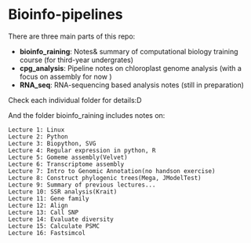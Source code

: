 # Bioinfo-pipelines

There are three main parts of this repo:
* __bioinfo_raining__: Notes& summary of computational biology training course (for third-year undergrates) 
* __cpg_analysis__: Pipeline notes on chloroplast genome analysis (with a focus on assembly for now )
* __RNA_seq__: RNA-sequencing based analysis notes (still in preparation)

Check each individual folder for details:D


And the folder bioinfo_raining includes notes on:
```
Lecture 1: Linux
Lecture 2: Python
Lecture 3: Biopython, SVG
Lecture 4: Regular expression in python, R
Lecture 5: Gomeme assembly(Velvet)
Lecture 6: Transcriptome assembly
Lecture 7: Intro to Genomic Annotation(no handson exercise)
Lecture 8: Construct phylogenic trees(Mega, JModelTest)
Lecture 9: Summary of previous lectures...
Lecture 10: SSR analysis(Krait)
Lecture 11: Gene family
Lecture 12: Align
Lecture 13: Call SNP
Lecture 14: Evaluate diversity
Lecture 15: Calculate PSMC
Lecture 16: Fastsimcol
```

